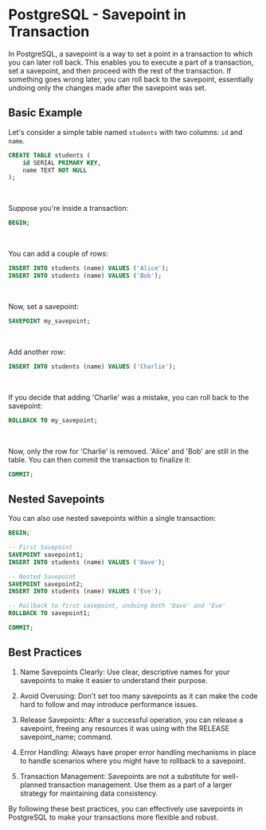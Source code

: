 # PostgreSQL - Savepoint in Transaction

In PostgreSQL, a savepoint is a way to set a point in a transaction to which you can later roll
back. This enables you to execute a part of a transaction, set a savepoint, and then proceed with
the rest of the transaction. If something goes wrong later, you can roll back to the savepoint,
essentially undoing only the changes made after the savepoint was set.

## Basic Example
Let's consider a simple table named `students` with two columns: `id` and `name`.
```sql
CREATE TABLE students (
    id SERIAL PRIMARY KEY,
    name TEXT NOT NULL
);
```
<br>

Suppose you're inside a transaction:
```sql
BEGIN;
```
<br>

You can add a couple of rows:
```sql
INSERT INTO students (name) VALUES ('Alice');
INSERT INTO students (name) VALUES ('Bob');
```
<br>

Now, set a savepoint:
```sql
SAVEPOINT my_savepoint;
```
<br>

Add another row:
```sql
INSERT INTO students (name) VALUES ('Charlie');
```
<br>

If you decide that adding 'Charlie' was a mistake, you can roll back to the savepoint:
```sql
ROLLBACK TO my_savepoint;
```
<br>

Now, only the row for 'Charlie' is removed. 'Alice' and 'Bob' are still in the table. You can then commit the transaction to finalize it:
```sql
COMMIT;
```

## Nested Savepoints
You can also use nested savepoints within a single transaction:
```sql
BEGIN;

-- First Savepoint
SAVEPOINT savepoint1;
INSERT INTO students (name) VALUES ('Dave');

-- Nested Savepoint
SAVEPOINT savepoint2;
INSERT INTO students (name) VALUES ('Eve');

-- Rollback to first savepoint, undoing both 'Dave' and 'Eve'
ROLLBACK TO savepoint1;

COMMIT;
```

## Best Practices
1. Name Savepoints Clearly: Use clear, descriptive names for your savepoints to make it easier to understand their purpose.

2. Avoid Overusing: Don't set too many savepoints as it can make the code hard to follow and may introduce performance issues.

3. Release Savepoints: After a successful operation, you can release a savepoint, freeing any resources it was using with the RELEASE savepoint_name; command.

4. Error Handling: Always have proper error handling mechanisms in place to handle scenarios where you might have to rollback to a savepoint.

5. Transaction Management: Savepoints are not a substitute for well-planned transaction management. Use them as a part of a larger strategy for maintaining data consistency.

By following these best practices, you can effectively use savepoints in PostgreSQL to make your transactions more flexible and robust.

